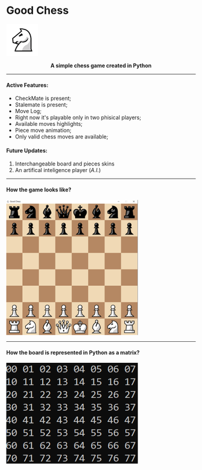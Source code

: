 # Good Chess

<img src="https://github.com/t0ry003/ChessEngine/blob/master/Documentation/icon-big.png" alt="GoodChess" width="85"/> </br> <center>**A simple chess game created in Python**</center>

------------
#### Active Features:
- CheckMate is present;
- Stalemate is present;
- Move Log;
- Right now it's playable only in two phisical players;
- Available moves highlights;
- Piece move animation;
- Only valid chess moves are available;

#### Future Updates:
1. Interchangeable board and pieces skins
2. An artifical inteligence player (*A.I.*)

------------

#### How the game looks like?
<img src="https://github.com/t0ry003/ChessEngine/blob/master/Documentation/board.png" alt="BoardScreenshot" width="350"/>

------------

#### How the board is represented in Python as a matrix?
<img src="https://github.com/t0ry003/ChessEngine/blob/master/Documentation/board-numbering.png" alt="BoardNumbering" width="350"/>

